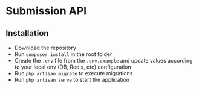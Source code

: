 # Submission API

## Installation

- Download the repository
- Run `composer install` in the root folder
- Create the `.env` file from the `.env.example` and update values according to your local env (DB, Redis, etc) configuration
- Run `php artisan migrate` to execute migrations
- Run `php artisan serve` to start the application
